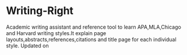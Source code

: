 # Writing-Right
Academic writing assistant and reference tool to learn APA,MLA,Chicago and Harvard writing styles.It explain page layouts,abstracts,references,citations and title page for each individual style.
Updated on
